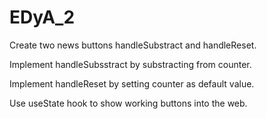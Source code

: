 # EDyA_2
Create two news buttons handleSubstract and handleReset.

Implement handleSubsstract by substracting from counter.

Implement handleReset by setting counter as default value.

Use useState hook to show working buttons into the web.
